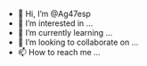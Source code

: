 - 👋 Hi, I’m @Ag47esp
- 👀 I’m interested in ...
- 🌱 I’m currently learning ...
- 💞️ I’m looking to collaborate on ...
- 📫 How to reach me ...

<!---
Ag47esp/Ag47esp is a ✨ special ✨ repository because its `README.md` (this file) appears on your GitHub profile.
You can click the Preview link to take a look at your changes.
--->
